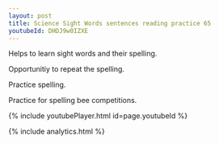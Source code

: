 ```yaml
---
layout: post
title: Science Sight Words sentences reading practice 65
youtubeId: DHDJ9w0IZXE
---
```

 
 
Helps to learn sight words and their spelling.

Opportunitiy to repeat the spelling. 

Practice spelling. 
 
Practice for spelling bee competitions. 
 
{% include youtubePlayer.html id=page.youtubeId %}
 
 
{% include analytics.html %}